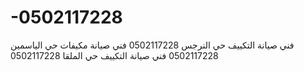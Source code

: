 # -0502117228
فني صيانة التكييف حي النرجس 0502117228 فني صيانة مكيفات حي الياسمين 0502117228 فني صيانة التكييف حي الملقا 0502117228 
